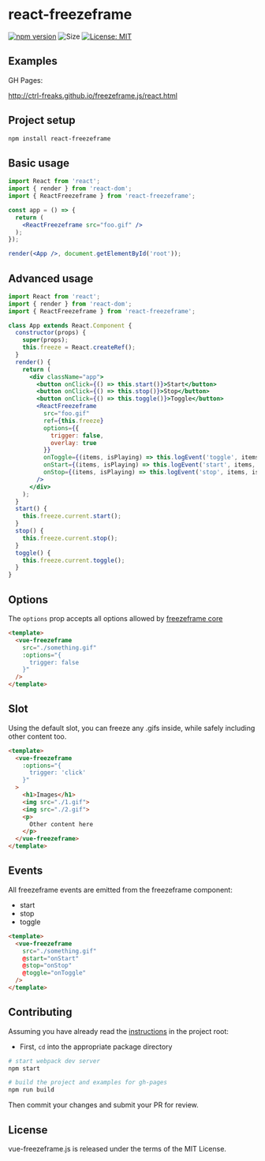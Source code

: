 # react-freezeframe

[![npm version](https://badge.fury.io/js/react-freezeframe.svg)](https://badge.fury.io/js/react-freezeframe)
![Size](https://img.shields.io/github/size/ctrl-freaks/freezeframe.js/packages/react-freezeframe/dist/freezeframe.umd.min.js.svg)
[![License: MIT](https://img.shields.io/badge/License-MIT-blue.svg)](https://opensource.org/licenses/MIT)

## Examples

GH Pages:

http://ctrl-freaks.github.io/freezeframe.js/react.html

## Project setup

```bash
npm install react-freezeframe
```

## Basic usage

```jsx
import React from 'react';
import { render } from 'react-dom';
import { ReactFreezeframe } from 'react-freezeframe';

const app = () => {
  return (
    <ReactFreezeframe src="foo.gif" />
  );
});

render(<App />, document.getElementById('root'));
```

## Advanced usage

```jsx
import React from 'react';
import { render } from 'react-dom';
import { ReactFreezeframe } from 'react-freezeframe';

class App extends React.Component {
  constructor(props) {
    super(props);
    this.freeze = React.createRef();
  }
  render() {
    return (
      <div className="app">
        <button onClick={() => this.start()}>Start</button>
        <button onClick={() => this.stop()}>Stop</button>
        <button onClick={() => this.toggle()}>Toggle</button>
        <ReactFreezeframe
          src="foo.gif"
          ref={this.freeze}
          options={{
            trigger: false,
            overlay: true
          }}
          onToggle={(items, isPlaying) => this.logEvent('toggle', items, isPlaying)}
          onStart={(items, isPlaying) => this.logEvent('start', items, isPlaying)}
          onStop={(items, isPlaying) => this.logEvent('stop', items, isPlaying)}
        />
      </div>
    );
  }
  start() {
    this.freeze.current.start();
  }
  stop() {
    this.freeze.current.stop();
  }
  toggle() {
    this.freeze.current.toggle();
  }
}
```

## Options

The `options` prop accepts all options allowed by [freezeframe core](../freezeframe)

```html
<template>
  <vue-freezeframe
    src="./something.gif"
    :options="{
      trigger: false
    }"
  />
</template>
```

## Slot

Using the default slot, you can freeze any .gifs inside, while safely including other content too.

```html
<template>
  <vue-freezeframe
    :options="{
      trigger: 'click'
    }"
  >
    <h1>Images</h1>
    <img src="./1.gif">
    <img src="./2.gif">
    <p>
      Other content here
    </p>
  </vue-freezeframe>
</template>
```

## Events

All freezeframe events are emitted from the freezeframe component:

- start
- stop
- toggle

```html
<template>
  <vue-freezeframe
    src="./something.gif"
    @start="onStart"
    @stop="onStop"
    @toggle="onToggle"
  />
</template>
```

## Contributing

Assuming you have already read the [instructions](../../README.md) in the project root:

- First, `cd` into the appropriate package directory

```bash
# start webpack dev server
npm start
```

```bash
# build the project and examples for gh-pages
npm run build
```

Then commit your changes and submit your PR for review.

## License

vue-freezeframe.js is released under the terms of the MIT License.

